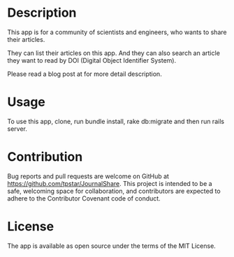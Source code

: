 # Description

This app is for a community of scientists and engineers, who wants to share their articles.

They can list their articles on this app. And they can also search an article they want to read by DOI (Digital Object Identifier System).

Please read a blog post at for more detail description.

# Usage

To use this app, clone, run bundle install, rake db:migrate and then run rails server.

# Contribution

Bug reports and pull requests are welcome on GitHub at https://github.com/tpstar/JournalShare. This project is intended to be a safe, welcoming space for collaboration, and contributors are expected to adhere to the Contributor Covenant code of conduct.

# License

The app is available as open source under the terms of the MIT License.
